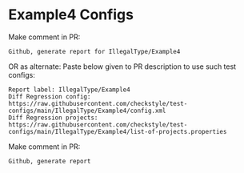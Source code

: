 # Example4 Configs
Make comment in PR:
```
Github, generate report for IllegalType/Example4
```
OR as alternate:
Paste below given to PR description to use such test configs:
```
Report label: IllegalType/Example4
Diff Regression config: https://raw.githubusercontent.com/checkstyle/test-configs/main/IllegalType/Example4/config.xml
Diff Regression projects: https://raw.githubusercontent.com/checkstyle/test-configs/main/IllegalType/Example4/list-of-projects.properties
```
Make comment in PR:
```
Github, generate report
```

